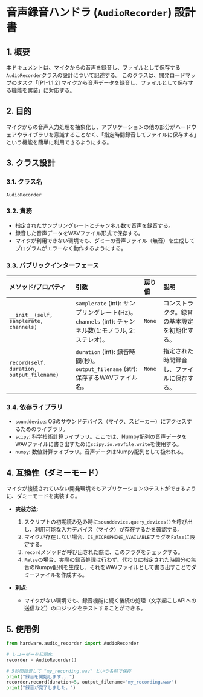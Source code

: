 
# 音声録音ハンドラ (`AudioRecorder`) 設計書

## 1. 概要

本ドキュメントは、マイクからの音声を録音し、ファイルとして保存する`AudioRecorder`クラスの設計について記述する。
このクラスは、開発ロードマップのタスク「[P1-1.1.2] マイクから音声データを録音し、ファイルとして保存する機能を実装」に対応する。

## 2. 目的

マイクからの音声入力処理を抽象化し、アプリケーションの他の部分がハードウェアやライブラリを意識することなく、「指定時間録音してファイルに保存する」という機能を簡単に利用できるようにする。

## 3. クラス設計

### 3.1. クラス名

`AudioRecorder`

### 3.2. 責務

- 指定されたサンプリングレートとチャンネル数で音声を録音する。
- 録音した音声データをWAVファイル形式で保存する。
- マイクが利用できない環境でも、ダミーの音声ファイル（無音）を生成してプログラムがエラーなく動作するようにする。

### 3.3. パブリックインターフェース

| メソッド/プロパティ | 引数 | 戻り値 | 説明 |
| :--- | :--- | :--- | :--- |
| `__init__(self, samplerate, channels)` | `samplerate` (int): サンプリングレート(Hz)。<br>`channels` (int): チャンネル数(1:モノラル, 2:ステレオ)。 | `None` | コンストラクタ。録音の基本設定を初期化する。 |
| `record(self, duration, output_filename)` | `duration` (int): 録音時間(秒)。<br>`output_filename` (str): 保存するWAVファイル名。 | `None` | 指定された時間録音し、ファイルに保存する。 |

### 3.4. 依存ライブラリ

- `sounddevice`: OSのサウンドデバイス（マイク、スピーカー）にアクセスするためのライブラリ。
- `scipy`: 科学技術計算ライブラリ。ここでは、Numpy配列の音声データをWAVファイルに書き出すために`scipy.io.wavfile.write`を使用する。
- `numpy`: 数値計算ライブラリ。音声データはNumpy配列として扱われる。

## 4. 互換性（ダミーモード）

マイクが接続されていない開発環境でもアプリケーションのテストができるように、ダミーモードを実装する。

- **実装方法:**
    1. スクリプトの初期読み込み時に`sounddevice.query_devices()`を呼び出し、利用可能な入力デバイス（マイク）が存在するかを確認する。
    2. マイクが存在しない場合、`IS_MICROPHONE_AVAILABLE`フラグを`False`に設定する。
    3. `record`メソッドが呼び出された際に、このフラグをチェックする。
    4. `False`の場合、実際の録音処理は行わず、代わりに指定された時間分の無音のNumpy配列を生成し、それをWAVファイルとして書き出すことでダミーファイルを作成する。

- **利点:**
    - マイクがない環境でも、録音機能に続く後続の処理（文字起こしAPIへの送信など）のロジックをテストすることができる。

## 5. 使用例

```python
from hardware.audio_recorder import AudioRecorder

# レコーダーを初期化
recorder = AudioRecorder()

# 5秒間録音して "my_recording.wav" という名前で保存
print("録音を開始します...")
recorder.record(duration=5, output_filename="my_recording.wav")
print("録音が完了しました。")
```
